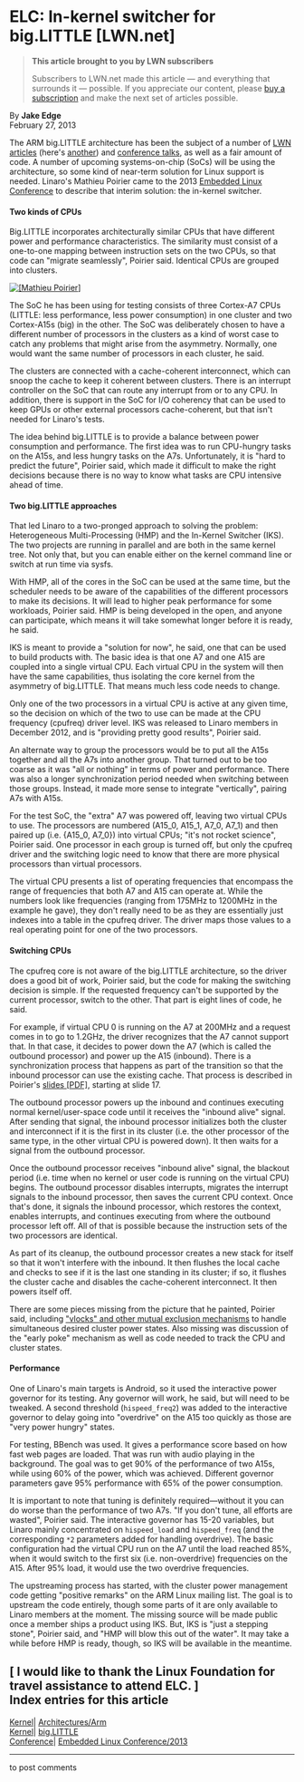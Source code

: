 # ELC: In-kernel switcher for big.LITTLE [LWN.net]

> **This article brought to you by LWN subscribers**
> 
> Subscribers to LWN.net made this article — and everything that surrounds it — possible. If you appreciate our content, please [buy a subscription](/Promo/nst-nag3/subscribe) and make the next set of articles possible. 

By **Jake Edge**  
February 27, 2013 

The ARM big.LITTLE architecture has been the subject of a number of [LWN articles](/Articles/481055/) (here's [another](/Articles/501501/)) and [conference talks](/Articles/514063/), as well as a fair amount of code. A number of upcoming systems-on-chip (SoCs) will be using the architecture, so some kind of near-term solution for Linux support is needed. Linaro's Mathieu Poirier came to the 2013 [Embedded Linux Conference](http://events.linuxfoundation.org/events/embedded-linux-conference/) to describe that interim solution: the in-kernel switcher. 

#### Two kinds of CPUs

Big.LITTLE incorporates architecturally similar CPUs that have different power and performance characteristics. The similarity must consist of a one-to-one mapping between instruction sets on the two CPUs, so that code can "migrate seamlessly", Poirier said. Identical CPUs are grouped into clusters.

[ ![\[Mathieu Poirier\]](https://static.lwn.net/images/2013/elc-poirier-sm.jpg) ](/Articles/540195/)

The SoC he has been using for testing consists of three Cortex-A7 CPUs (LITTLE: less performance, less power consumption) in one cluster and two Cortex-A15s (big) in the other. The SoC was deliberately chosen to have a different number of processors in the clusters as a kind of worst case to catch any problems that might arise from the asymmetry. Normally, one would want the same number of processors in each cluster, he said. 

The clusters are connected with a cache-coherent interconnect, which can snoop the cache to keep it coherent between clusters. There is an interrupt controller on the SoC that can route any interrupt from or to any CPU. In addition, there is support in the SoC for I/O coherency that can be used to keep GPUs or other external processors cache-coherent, but that isn't needed for Linaro's tests. 

The idea behind big.LITTLE is to provide a balance between power consumption and performance. The first idea was to run CPU-hungry tasks on the A15s, and less hungry tasks on the A7s. Unfortunately, it is "hard to predict the future", Poirier said, which made it difficult to make the right decisions because there is no way to know what tasks are CPU intensive ahead of time. 

#### Two big.LITTLE approaches

That led Linaro to a two-pronged approach to solving the problem: Heterogeneous Multi-Processing (HMP) and the In-Kernel Switcher (IKS). The two projects are running in parallel and are both in the same kernel tree. Not only that, but you can enable either on the kernel command line or switch at run time via sysfs. 

With HMP, all of the cores in the SoC can be used at the same time, but the scheduler needs to be aware of the capabilities of the different processors to make its decisions. It will lead to higher peak performance for some workloads, Poirier said. HMP is being developed in the open, and anyone can participate, which means it will take somewhat longer before it is ready, he said. 

IKS is meant to provide a "solution for now", he said, one that can be used to build products with. The basic idea is that one A7 and one A15 are coupled into a single virtual CPU. Each virtual CPU in the system will then have the same capabilities, thus isolating the core kernel from the asymmetry of big.LITTLE. That means much less code needs to change. 

Only one of the two processors in a virtual CPU is active at any given time, so the decision on which of the two to use can be made at the CPU frequency (cpufreq) driver level. IKS was released to Linaro members in December 2012, and is "providing pretty good results", Poirier said. 

An alternate way to group the processors would be to put all the A15s together and all the A7s into another group. That turned out to be too coarse as it was "all or nothing" in terms of power and performance. There was also a longer synchronization period needed when switching between those groups. Instead, it made more sense to integrate "vertically", pairing A7s with A15s. 

For the test SoC, the "extra" A7 was powered off, leaving two virtual CPUs to use. The processors are numbered (A15_0, A15_1, A7_0, A7_1) and then paired up (i.e. {A15_0, A7_0}) into virtual CPUs; "it's not rocket science", Poirier said. One processor in each group is turned off, but only the cpufreq driver and the switching logic need to know that there are more physical processors than virtual processors. 

The virtual CPU presents a list of operating frequencies that encompass the range of frequencies that both A7 and A15 can operate at. While the numbers look like frequencies (ranging from 175MHz to 1200MHz in the example he gave), they don't really need to be as they are essentially just indexes into a table in the cpufreq driver. The driver maps those values to a real operating point for one of the two processors. 

#### Switching CPUs

The cpufreq core is not aware of the big.LITTLE architecture, so the driver does a good bit of work, Poirier said, but the code for making the switching decision is simple. If the requested frequency can't be supported by the current processor, switch to the other. That part is eight lines of code, he said. 

For example, if virtual CPU 0 is running on the A7 at 200MHz and a request comes in to go to 1.2GHz, the driver recognizes that the A7 cannot support that. In that case, it decides to power down the A7 (which is called the outbound processor) and power up the A15 (inbound). There is a synchronization process that happens as part of the transition so that the inbound processor can use the existing cache. That process is described in Poirier's [slides [PDF]](http://events.linuxfoundation.org/images/stories/slides/elc2013_poirier.pdf), starting at slide 17. 

The outbound processor powers up the inbound and continues executing normal kernel/user-space code until it receives the "inbound alive" signal. After sending that signal, the inbound processor initializes both the cluster and interconnect if it is the first in its cluster (i.e. the other processor of the same type, in the other virtual CPU is powered down). It then waits for a signal from the outbound processor. 

Once the outbound processor receives "inbound alive" signal, the blackout period (i.e. time when no kernel or user code is running on the virtual CPU) begins. The outbound processor disables interrupts, migrates the interrupt signals to the inbound processor, then saves the current CPU context. Once that's done, it signals the inbound processor, which restores the context, enables interrupts, and continues executing from where the outbound processor left off. All of that is possible because the instruction sets of the two processors are identical. 

As part of its cleanup, the outbound processor creates a new stack for itself so that it won't interfere with the inbound. It then flushes the local cache and checks to see if it is the last one standing in its cluster; if so, it flushes the cluster cache and disables the cache-coherent interconnect. It then powers itself off. 

There are some pieces missing from the picture that he painted, Poirier said, including ["vlocks" and other mutual exclusion mechanisms](/Articles/539082/) to handle simultaneous desired cluster power states. Also missing was discussion of the "early poke" mechanism as well as code needed to track the CPU and cluster states. 

#### Performance

One of Linaro's main targets is Android, so it used the interactive power governor for its testing. Any governor will work, he said, but will need to be tweaked. A second threshold (`hispeed_freq2`) was added to the interactive governor to delay going into "overdrive" on the A15 too quickly as those are "very power hungry" states. 

For testing, BBench was used. It gives a performance score based on how fast web pages are loaded. That was run with audio playing in the background. The goal was to get 90% of the performance of two A15s, while using 60% of the power, which was achieved. Different governor parameters gave 95% performance with 65% of the power consumption. 

It is important to note that tuning is definitely required—without it you can do worse than the performance of two A7s. "If you don't tune, all efforts are wasted", Poirier said. The interactive governor has 15-20 variables, but Linaro mainly concentrated on `hispeed_load` and `hispeed_freq` (and the corresponding `*2` parameters added for handling overdrive). The basic configuration had the virtual CPU run on the A7 until the load reached 85%, when it would switch to the first six (i.e. non-overdrive) frequencies on the A15. After 95% load, it would use the two overdrive frequencies. 

The upstreaming process has started, with the cluster power management code getting "positive remarks" on the ARM Linux mailing list. The goal is to upstream the code entirely, though some parts of it are only available to Linaro members at the moment. The missing source will be made public once a member ships a product using IKS. But, IKS is "just a stepping stone", Poirier said, and "HMP will blow this out of the water". It may take a while before HMP is ready, though, so IKS will be available in the meantime. 

[ I would like to thank the Linux Foundation for travel assistance to attend ELC. ]  
Index entries for this article  
---  
[Kernel](/Kernel/Index)| [Architectures/Arm](/Kernel/Index#Architectures-Arm)  
[Kernel](/Kernel/Index)| [big.LITTLE](/Kernel/Index#big.LITTLE)  
[Conference](/Archives/ConferenceIndex/)| [Embedded Linux Conference/2013](/Archives/ConferenceIndex/#Embedded_Linux_Conference-2013)  
  


* * *

to post comments 

